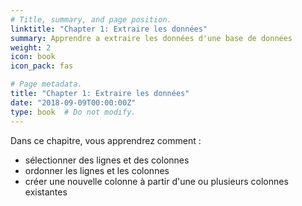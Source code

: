 ```yaml
---
# Title, summary, and page position.
linktitle: "Chapter 1: Extraire les données"
summary: Apprendre a extraire les données d'une base de données
weight: 2
icon: book
icon_pack: fas

# Page metadata.
title: "Chapter 1: Extraire les données"
date: "2018-09-09T00:00:00Z"
type: book  # Do not modify.
---
```


Dans ce chapitre, vous apprendrez comment :

+ sélectionner des lignes et des colonnes
+ ordonner les lignes et les colonnes 
+ créer une nouvelle colonne à partir d'une ou plusieurs colonnes existantes
